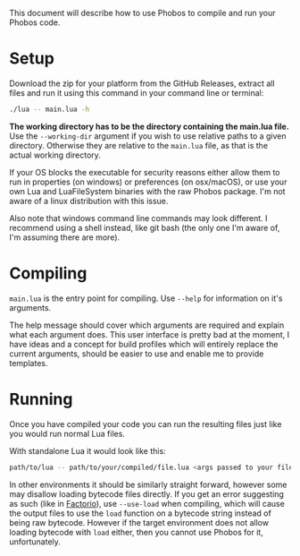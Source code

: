 
This document will describe how to use Phobos to compile and run your Phobos code.

# Setup

Download the zip for your platform from the GitHub Releases, extract all files and run it using this command in your command line or terminal:

```bash
./lua -- main.lua -h
```

**The working directory has to be the directory containing the main.lua file.** Use the `--working-dir` argument if you wish to use relative paths to a given directory. Otherwise they are relative to the `main.lua` file, as that is the actual working directory.

If your OS blocks the executable for security reasons either allow them to run in properties (on windows) or preferences (on osx/macOS), or use your own Lua and LuaFileSystem binaries with the raw Phobos package. I'm not aware of a linux distribution with this issue.

Also note that windows command line commands may look different. I recommend using a shell instead, like git bash (the only one I'm aware of, I'm assuming there are more).

# Compiling

`main.lua` is the entry point for compiling. Use `--help` for information on it's arguments.

The help message should cover which arguments are required and explain what each argument does. This user interface is pretty bad at the moment, I have ideas and a concept for build profiles which will entirely replace the current arguments, should be easier to use and enable me to provide templates.

# Running

Once you have compiled your code you can run the resulting files just like you would run normal Lua files.

With standalone Lua it would look like this:

```bash
path/to/lua -- path/to/your/compiled/file.lua <args passed to your file>
```

In other environments it should be similarly straight forward, however some may disallow loading bytecode files directly. If you get an error suggesting as such (like in [Factorio](factorio_support.md)), use `--use-load` when compiling, which will cause the output files to use the `load` function on a bytecode string instead of being raw bytecode. However if the target environment does not allow loading bytecode with `load` either, then you cannot use Phobos for it, unfortunately.

